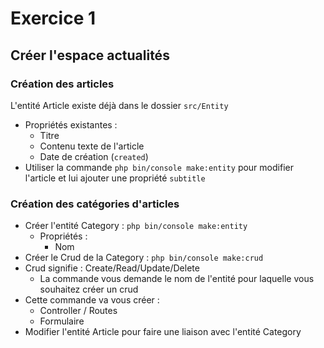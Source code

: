 
# Exercice 1 

## Créer l'espace actualités

### Création des articles

L'entité Article existe déjà dans le dossier `src/Entity`

* Propriétés existantes :
    * Titre
    * Contenu texte de l'article
    * Date de création (`created`)
* Utiliser la commande `php bin/console make:entity` pour modifier l'article et lui ajouter une propriété `subtitle` 

### Création des catégories d'articles

* Créer l'entité Category : `php bin/console make:entity`
    * Propriétés : 
        * Nom
* Créer le Crud de la Category : `php bin/console make:crud`
* Crud signifie : Create/Read/Update/Delete
    * La commande vous demande le nom de l'entité pour laquelle vous souhaitez créer un crud
* Cette commande va vous créer : 
    * Controller / Routes
    * Formulaire
* Modifier l'entité Article pour faire une liaison avec l'entité Category


